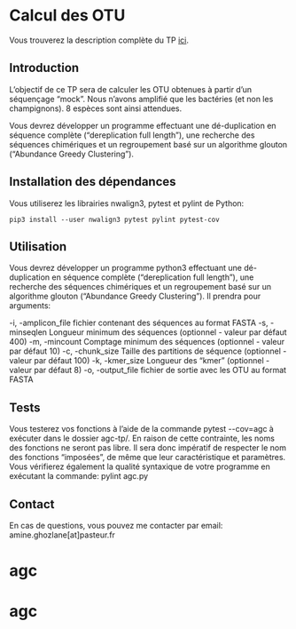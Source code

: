 # Calcul des OTU 

Vous trouverez la description complète du TP [ici](https://docs.google.com/document/d/1qWNqPZ9Ecd-yZ5Hpl6n2zd7ZGtHPjf3yaW1ulKRdWnk/edit?usp=sharing).

## Introduction

L’objectif de ce TP sera de calculer les OTU obtenues à partir d’un séquençage “mock”. Nous n’avons amplifié que les bactéries (et non les champignons). 8 espèces sont ainsi attendues.

Vous devrez développer un programme effectuant une dé-duplication en séquence complète (“dereplication full length”), une recherche des séquences chimériques et un regroupement basé sur un algorithme glouton (“Abundance Greedy Clustering”).  


## Installation des dépendances

Vous utiliserez les librairies nwalign3, pytest et pylint de Python:
```
pip3 install --user nwalign3 pytest pylint pytest-cov
```

## Utilisation

Vous devrez développer un programme python3 effectuant une dé-duplication en séquence complète (“dereplication full length”), une recherche des séquences chimériques et un regroupement basé sur un algorithme glouton (“Abundance Greedy Clustering”). Il prendra pour arguments:

 -i, -amplicon_file fichier contenant des séquences au format FASTA
 -s, -minseqlen Longueur minimum des séquences (optionnel - valeur par défaut 400)
 -m, -mincount Comptage minimum des séquences (optionnel - valeur par défaut 10)
 -c, -chunk_size Taille des partitions de séquence (optionnel - valeur par défaut 100)
 -k, -kmer_size Longueur des “kmer” (optionnel - valeur par défaut 8)
 -o, -output_file fichier de sortie avec les OTU au format FASTA

 ## Tests

Vous testerez vos fonctions à l’aide de la commande pytest --cov=agc à exécuter dans le dossier agc-tp/. En raison de cette contrainte, les noms des fonctions ne seront pas libre. Il sera donc impératif de respecter le nom des fonctions “imposées”, de même que leur caractéristique et paramètres. 
Vous vérifierez également la qualité syntaxique de votre programme en exécutant la commande: pylint agc.py

## Contact

En cas de questions, vous pouvez me contacter par email: amine.ghozlane[at]pasteur.fr

# agc
# agc
